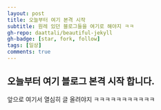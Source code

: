 ```yaml
---
layout: post
title: 오늘부터 여기 본격 시작
subtitle: 원레 있던 블로그들을 여기로 해야지 ㅋㅋ
gh-repo: daattali/beautiful-jekyll
gh-badge: [star, fork, follow]
tags: [일상]
comments: true
---
```


## 오늘부터 여기 블로그 본격 시작 합니다.

앞으로 여기서 열심히 글 올려야지 ㅋㅋㅋㅋㅋㅋㅋㅋㅋㅋㅋ